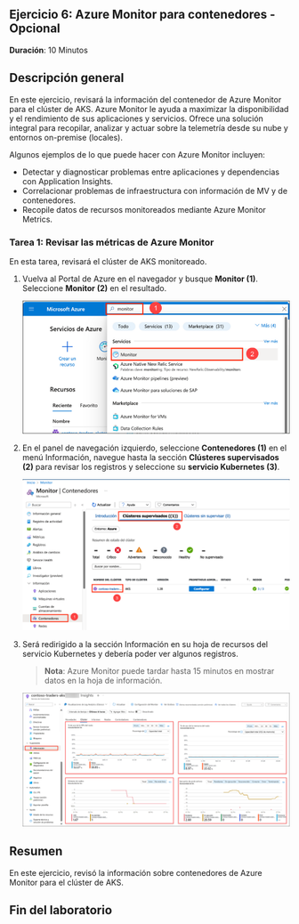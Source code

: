 ## Ejercicio 6: Azure Monitor para contenedores - Opcional

**Duración**: 10 Minutos

## Descripción general

En este ejercicio, revisará la información del contenedor de Azure Monitor para el clúster de AKS. Azure Monitor le ayuda a maximizar la disponibilidad y el rendimiento de sus aplicaciones y servicios. Ofrece una solución integral para recopilar, analizar y actuar sobre la telemetría desde su nube y entornos on-premise (locales).

Algunos ejemplos de lo que puede hacer con Azure Monitor incluyen:

- Detectar y diagnosticar problemas entre aplicaciones y dependencias con Application Insights.
- Correlacionar problemas de infraestructura con información de MV y de contenedores.
- Recopile datos de recursos monitoreados mediante Azure Monitor Metrics.
  

### Tarea 1: Revisar las métricas de Azure Monitor

En esta tarea, revisará el clúster de AKS monitoreado.

1. Vuelva al Portal de Azure en el navegador y busque **Monitor (1)**. Seleccione **Monitor (2)** en el resultado.

   ![Esta es una captura de pantalla mostrando cómo acceder a Azure Monitor.](media/14.png "Accediendo a Azure Monitor")
     
1. En el panel de navegación izquierdo, seleccione **Contenedores (1)** en el menú Información, navegue hasta la sección **Clústeres supervisados (2)** para revisar los registros y seleccione su **servicio Kubernetes (3)**.

   ![Accediendo a clusteres monitoreados.](media/13.png "Accediendo a clusteres monitoreados")
   
1. Será redirigido a la sección Información en su hoja de recursos del servicio Kubernetes y debería poder ver algunos registros.

   > **Nota**: Azure Monitor puede tardar hasta 15 minutos en mostrar datos en la hoja de información.
    
    ![Esta es una captura de pantalla que muestra datos monitoreados en el servicio Kubernetes.](media/12.png "Datos monitoreados del servicio Kubernetes")

      <validation step="ba51688d-c5b8-43c8-811c-e78e9a5539ce" />

## Resumen

En este ejercicio, revisó la información sobre contenedores de Azure Monitor para el clúster de AKS.

## Fin del laboratorio
